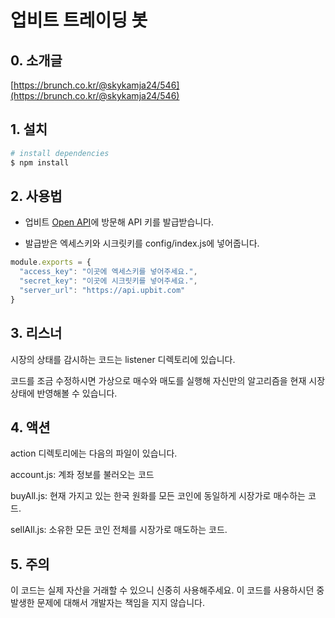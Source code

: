 # 업비트 트레이딩 봇

## 0. 소개글
[https://brunch.co.kr/@skykamja24/546](https://brunch.co.kr/@skykamja24/546)

## 1. 설치
``` bash
# install dependencies
$ npm install
```

## 2. 사용법
- 업비트 [Open API](https://upbit.com/mypage/open_api_management)에 방문해 API 키를 발급받습니다.

- 발급받은 엑세스키와 시크릿키를 config/index.js에 넣어줍니다.

```javascript
module.exports = {
  "access_key": "이곳에 엑세스키를 넣어주세요.",
  "secret_key": "이곳에 시크릿키를 넣어주세요.",
  "server_url": "https://api.upbit.com"
}
```

## 3. 리스너
시장의 상태를 감시하는 코드는 listener 디렉토리에 있습니다.

코드를 조금 수정하시면 가상으로 매수와 매도를 실행해 자신만의 알고리즘을 현재 시장 상태에 반영해볼 수 있습니다.

## 4. 액션
action 디렉토리에는 다음의 파일이 있습니다.

account.js: 계좌 정보를 불러오는 코드

buyAll.js: 현재 가지고 있는 한국 원화를 모든 코인에 동일하게 시장가로 매수하는 코드.

sellAll.js: 소유한 모든 코인 전체를 시장가로 매도하는 코드.

## 5. 주의
이 코드는 실제 자산을 거래할 수 있으니 신중히 사용해주세요.
이 코드를 사용하시던 중 발생한 문제에 대해서 개발자는 책임을 지지 않습니다.